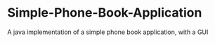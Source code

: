 # Simple-Phone-Book-Application
A java implementation of a simple phone book application, with a GUI
